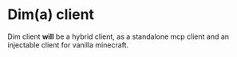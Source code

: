 # Dim(a) client

Dim client **will** be a hybrid client, as a standalone mcp client and an injectable client for vanilla minecraft.

